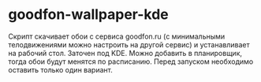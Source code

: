 # goodfon-wallpaper-kde

Скрипт скачивает обои с сервиса goodfon.ru (с минимальными телодвижениями можно настроить на другой сервис) и устанавливает на рабочий стол. Заточен под KDE. Можно добавить в планировщик, тогда обои будут менятся по расписанию. Перед запуском необходимо оставить только один вариант.
